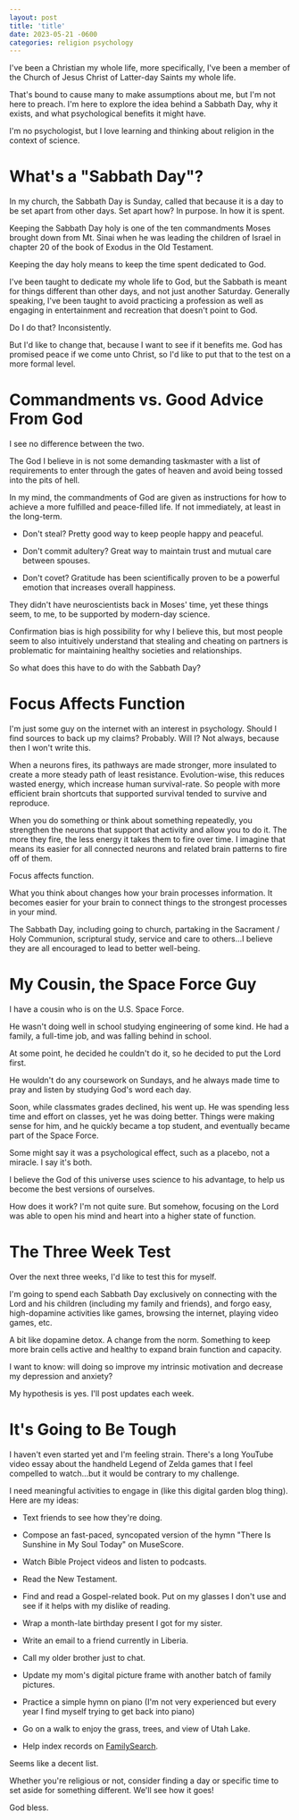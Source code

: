```yaml
---
layout: post
title: 'title'
date: 2023-05-21 -0600
categories: religion psychology
---
```


I've been a Christian my whole life, more specifically, I've been a member of the Church of Jesus Christ of Latter-day Saints my whole life.

That's bound to cause many to make assumptions about me, but I'm not here to preach. I'm here to explore the idea behind a Sabbath Day, why it exists, and what psychological benefits it might have.

I'm no psychologist, but I love learning and thinking about religion in the context of science.

# What's a "Sabbath Day"?

In my church, the Sabbath Day is Sunday, called that because it is a day to be set apart from other days. Set apart how? In purpose. In how it is spent.

Keeping the Sabbath Day holy is one of the ten commandments Moses brought down from Mt. Sinai when he was leading the children of Israel in chapter 20 of the book of Exodus in the Old Testament.

Keeping the day holy means to keep the time spent dedicated to God.

I've been taught to dedicate my whole life to God, but the Sabbath is meant for things different than other days, and not just another Saturday. Generally speaking, I've been taught to avoid practicing a profession as well as engaging in entertainment and recreation that doesn't point to God.

Do I do that? Inconsistently.

But I'd like to change that, because I want to see if it benefits me. God has promised peace if we come unto Christ, so I'd like to put that to the test on a more formal level.

# Commandments vs. Good Advice From God

I see no difference between the two.

The God I believe in is not some demanding taskmaster with a list of requirements to enter through the gates of heaven and avoid being tossed into the pits of hell.

In my mind, the commandments of God are given as instructions for how to achieve a more fulfilled and peace-filled life. If not immediately, at least in the long-term.

-   Don't steal? Pretty good way to keep people happy and peaceful.

-   Don't commit adultery? Great way to maintain trust and mutual care between spouses.

-   Don't covet? Gratitude has been scientifically proven to be a powerful emotion that increases overall happiness.

They didn't have neuroscientists back in Moses' time, yet these things seem, to me, to be supported by modern-day science.

Confirmation bias is high possibility for why I believe this, but most people seem to also intuitively understand that stealing and cheating on partners is problematic for maintaining healthy societies and relationships.

So what does this have to do with the Sabbath Day?

# Focus Affects Function

I'm just some guy on the internet with an interest in psychology. Should I find sources to back up my claims? Probably. Will I? Not always, because then I won't write this.

When a neurons fires, its pathways are made stronger, more insulated to create a more steady path of least resistance. Evolution-wise, this reduces wasted energy, which increase human survival-rate. So people with more efficient brain shortcuts that supported survival tended to survive and reproduce.

When you do something or think about something repeatedly, you strengthen the neurons that support that activity and allow you to do it. The more they fire, the less energy it takes them to fire over time. I imagine that means its easier for all connected neurons and related brain patterns to fire off of them.

Focus affects function.

What you think about changes how your brain processes information. It becomes easier for your brain to connect things to the strongest processes in your mind.

The Sabbath Day, including going to church, partaking in the Sacrament / Holy Communion, scriptural study, service and care to others...I believe they are all encouraged to lead to better well-being.

# My Cousin, the Space Force Guy

I have a cousin who is on the U.S. Space Force.

He wasn't doing well in school studying engineering of some kind. He had a family, a full-time job, and was falling behind in school.

At some point, he decided he couldn't do it, so he decided to put the Lord first.

He wouldn't do any coursework on Sundays, and he always made time to pray and listen by studying God's word each day.

Soon, while classmates grades declined, his went up. He was spending less time and effort on classes, yet he was doing better. Things were making sense for him, and he quickly became a top student, and eventually became part of the Space Force.

Some might say it was a psychological effect, such as a placebo, not a miracle. I say it's both.

I believe the God of this universe uses science to his advantage, to help us become the best versions of ourselves.

How does it work? I'm not quite sure. But somehow, focusing on the Lord was able to open his mind and heart into a higher state of function.

# The Three Week Test

Over the next three weeks, I'd like to test this for myself.

I'm going to spend each Sabbath Day exclusively on connecting with the Lord and his children (including my family and friends), and forgo easy, high-dopamine activities like games, browsing the internet, playing video games, etc.

A bit like dopamine detox. A change from the norm. Something to keep more brain cells active and healthy to expand brain function and capacity.

I want to know: will doing so improve my intrinsic motivation and decrease my depression and anxiety?

My hypothesis is yes. I'll post updates each week.

# It's Going to Be Tough

I haven't even started yet and I'm feeling strain. There's a long YouTube video essay about the handheld Legend of Zelda games that I feel compelled to watch...but it would be contrary to my challenge.

I need meaningful activities to engage in (like this digital garden blog thing). Here are my ideas:

-   Text friends to see how they're doing.
-   Compose an fast-paced, syncopated version of the hymn "There Is Sunshine in My Soul Today" on MuseScore.

-   Watch Bible Project videos and listen to podcasts.

-   Read the New Testament.

-   Find and read a Gospel-related book. Put on my glasses I don't use and see if it helps with my dislike of reading.

-   Wrap a month-late birthday present I got for my sister.

-   Write an email to a friend currently in Liberia.

-   Call my older brother just to chat.

-   Update my mom's digital picture frame with another batch of family pictures.

-   Practice a simple hymn on piano (I'm not very experienced but every year I find myself trying to get back into piano)

-   Go on a walk to enjoy the grass, trees, and view of Utah Lake.

-   Help index records on [FamilySearch](https://www.familysearch.org).

Seems like a decent list.

Whether you're religious or not, consider finding a day or specific time to set aside for something different. We'll see how it goes!

God bless.
